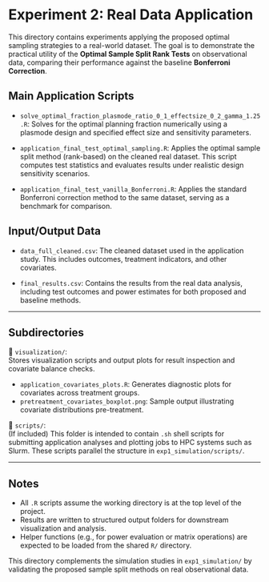 # Experiment 2: Real Data Application

This directory contains experiments applying the proposed optimal sampling strategies to a real-world dataset. The goal is to demonstrate the practical utility of the **Optimal Sample Split Rank Tests** on observational data, comparing their performance against the baseline **Bonferroni Correction**.


## Main Application Scripts

- `solve_optimal_fraction_plasmode_ratio_0_1_effectsize_0_2_gamma_1.25.R`: Solves for the optimal planning fraction numerically using a plasmode design and specified effect size and sensitivity parameters.
  
- `application_final_test_optimal_sampling.R`: Applies the optimal sample split method (rank-based) on the cleaned real dataset. This script computes test statistics and evaluates results under realistic design sensitivity scenarios.

- `application_final_test_vanilla_Bonferroni.R`: Applies the standard Bonferroni correction method to the same dataset, serving as a benchmark for comparison.


## Input/Output Data

- `data_full_cleaned.csv`: The cleaned dataset used in the application study. This includes outcomes, treatment indicators, and other covariates.

- `final_results.csv`: Contains the results from the real data analysis, including test outcomes and power estimates for both proposed and baseline methods.

---

## Subdirectories

📁 `visualization/`:  
Stores visualization scripts and output plots for result inspection and covariate balance checks.
- `application_covariates_plots.R`: Generates diagnostic plots for covariates across treatment groups.
- `pretreatment_covariates_boxplot.png`: Sample output illustrating covariate distributions pre-treatment.

📁 `scripts/`:  
(If included) This folder is intended to contain `.sh` shell scripts for submitting application analyses and plotting jobs to HPC systems such as Slurm. These scripts parallel the structure in `exp1_simulation/scripts/`.

---

## Notes

- All `.R` scripts assume the working directory is at the top level of the project.
- Results are written to structured output folders for downstream visualization and analysis.
- Helper functions (e.g., for power evaluation or matrix operations) are expected to be loaded from the shared `R/` directory.

This directory complements the simulation studies in `exp1_simulation/` by validating the proposed sample split methods on real observational data.
